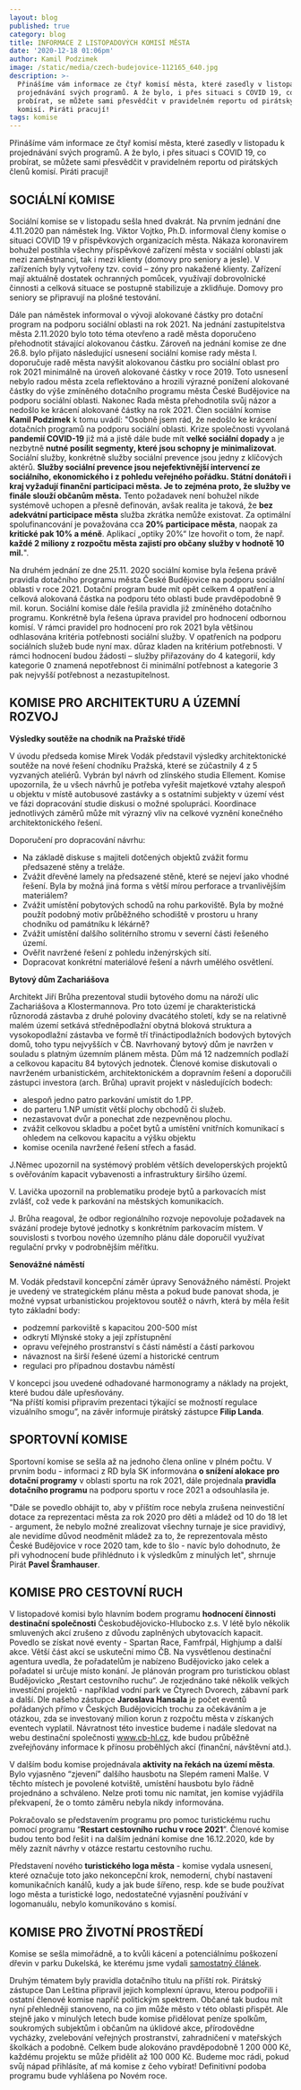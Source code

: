 ```yaml
---
layout: blog
published: true
category: blog
title: INFORMACE Z LISTOPADOVÝCH KOMISÍ MĚSTA
date: '2020-12-18 01:06pm'
author: Kamil Podzimek
image: /static/media/czech-budejovice-112165_640.jpg
description: >-
  Přinášíme vám informace ze čtyř komisí města, které zasedly v listopadu k
  projednávání svých programů. A že bylo, i přes situaci s COVID 19, co
  probírat, se můžete sami přesvědčit v pravidelném reportu od pirátských členů
  komisí. Piráti pracují! 
tags: komise
---
```

Přinášíme vám informace ze čtyř komisí města, které zasedly v listopadu k projednávání svých programů. A že bylo, i přes situaci s COVID 19, co probírat, se můžete sami přesvědčit v pravidelném reportu od pirátských členů komisí. Piráti pracují! 

## SOCIÁLNÍ KOMISE

Sociální komise se v listopadu sešla hned dvakrát. Na prvním jednání dne 4.11.2020 pan náměstek Ing. Viktor Vojtko, Ph.D. informoval členy komise o situaci COVID 19 v příspěvkových organizacích města. Nákaza koronavirem bohužel postihla všechny příspěvkové zařízení města v sociální oblasti jak mezi zaměstnanci, tak i mezi klienty (domovy pro seniory a jesle). V zařízeních byly vytvořeny tzv. covid – zóny pro nakažené klienty. Zařízení mají aktuálně dostatek ochranných pomůcek, využívají dobrovolnické činnosti a celková situace se postupně stabilizuje a zklidňuje. Domovy pro seniory se připravují na plošné testování.

Dále pan náměstek informoval o vývoji alokované částky pro dotační program na podporu sociální oblasti na rok 2021. Na jednání zastupitelstva města 2.11.2020 bylo toto téma otevřeno a radě města doporučeno přehodnotit stávající alokovanou částku. Zároveň na jednání komise ze dne 26.8. bylo přijato následující usnesení sociální komise rady města I. doporučuje radě města navýšit alokovanou částku pro sociální oblast pro rok 2021 minimálně na úroveň alokované částky v roce 2019. Toto usnesenÍ nebylo radou města zcela reflektováno a hrozili výrazné ponížení alokované částky do výše zmíněného dotačního programu města České Budějovice na podporu sociální oblasti. Nakonec Rada města přehodnotila svůj názor a nedošlo ke krácení alokované částky na rok 2021. Člen sociální komise **Kamil Podzimek** k tomu uvádí:  "Osobně jsem rád, že nedošlo ke krácení dotačních programů na podporu sociální oblasti. Krize společnosti vyvolaná **pandemií COVID-19** již má a jistě dále bude mít **velké sociální dopady** a je nezbytně **nutné posílit segmenty, které jsou schopny je minimalizovat**. Sociální služby, konkrétně služby sociální prevence jsou jedny z klíčových aktérů. **Služby sociální prevence jsou nejefektivnější intervencí ze sociálního, ekonomického i z pohledu veřejného pořádku. Státní donátoři i kraj vyžadují finanční participaci města. Je to zejména proto, že služby ve finále slouží občanům města.** Tento požadavek není bohužel nikde systémově uchopen a přesně definován, avšak realita je taková, že **bez adekvátní participace města** služba zkrátka nemůže existovat. Za optimální spolufinancování je považována cca **20% participace města**, naopak za **kritické pak 10% a méně**. Aplikací „optiky 20%“ lze hovořit o tom, že např. **každé 2 miliony z rozpočtu města zajistí pro občany služby v hodnotě 10 mil.**".

Na druhém jednání ze dne 25.11. 2020 sociální komise byla řešena právě pravidla dotačního programu města České Budějovice na podporu sociální oblasti v roce 2021. Dotační program bude mít opět celkem 4 opatření a celková alokovaná částka na podporu této oblasti bude pravděpodobně 9 mil. korun. Sociální komise dále řešila pravidla již zmíněného dotačního programu. Konkrétně byla řešena úprava pravidel pro hodnocení odbornou komisí. V rámci pravidel pro hodnocení pro rok 2021 byla většinou odhlasována kritéria potřebnosti sociální služby.  V opatřeních na podporu sociálních služeb bude nyní max. důraz kladen na kritérium potřebnosti. V rámci hodnocení budou žádosti – služby přiřazovány do 4 kategorií, kdy kategorie 0 znamená nepotřebnost či minimální potřebnost a kategorie 3 pak nejvyšší potřebnost a nezastupitelnost.

## KOMISE PRO ARCHITEKTURU A ÚZEMNÍ ROZVOJ

**Výsledky soutěže na chodník na Pražské třídě**

V úvodu předseda komise Mirek Vodák představil výsledky architektonické soutěže na nové řešení chodníku Pražská, které se zúčastnily 4 z 5 vyzvaných ateliérů. Vybrán byl návrh od zlínského studia Ellement. Komise upozornila, že u všech návrhů je potřeba vyřešit majetkové vztahy alespoň u objektu v místě autobusové zastávky a s ostatními subjekty v území vést ve fázi dopracování studie diskusi o možné spolupráci. Koordinace jednotlivých záměrů může mít výrazný vliv na celkové vyznění konečného architektonického řešení.

Doporučení pro dopracování návrhu:

* Na základě diskuse s majiteli dotčených objektů zvážit formu předsazené stěny a treláže. 
* Zvážit dřevěné lamely na předsazené stěně, které  se nejeví jako vhodné řešení. Byla by možná jiná forma s větší mírou perforace a trvanlivějším materiálem?
* Zvážit umístění pobytových schodů na rohu parkoviště. Byla by možné použít podobný motiv průběžného schodiště v prostoru u hrany chodníku od památníku k lékárně?
* Zvážit umístění dalšího solitérního stromu v severní části řešeného území.
* Ověřit navržené řešení z pohledu inženýrských sítí.
* Dopracovat konkrétní materiálové řešení a návrh umělého osvětlení. 

**Bytový dům Zachariášova**

Architekt Jiří Brůha prezentoval studii bytového domu na nároží ulic Zachariášova a Klostermannova. Pro toto území je charakteristická různorodá zástavba z druhé poloviny dvacátého století, kdy se na relativně malém území setkává středněpodlažní obytná bloková struktura a vysokopodlažní zástavba ve formě tří třináctipodlažních bodových bytových domů, toho typu nejvyšších v ČB. Navrhovaný bytový dům je navržen v souladu s platným územním plánem města. Dům má 12 nadzemních podlaží a celkovou kapacitu 84 bytových jednotek. Členové komise diskutovali o navrženém urbanistickém, architektonickém a dopravním řešení a doporučili zástupci investora (arch. Brůha) upravit projekt v následujících bodech:

* alespoň jedno patro parkování umístit do 1.PP.
* do parteru 1.NP umístit větší plochy obchodů či služeb.
* nezastavovat dvůr a ponechat zde nezpevněnou plochu.
* zvážit celkovou skladbu a počet bytů a umístění vnitřních komunikací s ohledem na celkovou kapacitu a výšku objektu
* komise ocenila navržené řešení střech a fasád.

J.Němec upozornil na systémový problém větších developerských projektů s ověřováním kapacit vybavenosti a infrastruktury širšího území.

V. Lavička upozornil na problematiku prodeje bytů a parkovacích míst zvlášť, což vede k parkování na městských komunikacích.

J. Brůha reagoval, že odbor regionálního rozvoje nepovoluje požadavek na svázání prodeje bytové jednotky s konkrétním parkovacím místem. V souvislosti s tvorbou nového územního plánu dále doporučil využívat regulační prvky v podrobnějším měřítku.   

**Senovážné náměstí**

M. Vodák představil koncepční záměr úpravy Senovážného náměstí. Projekt je uvedený ve strategickém plánu města a pokud bude panovat shoda, je možné vypsat urbanistickou projektovou soutěž o návrh, která by měla řešit tyto základní body:

* podzemní parkoviště s kapacitou 200-500 míst
* odkrytí Mlýnské stoky a její zpřístupnění
* opravu veřejného prostranství s částí náměstí a částí parkovou 
* návaznost na širší řešené území a historické centrum 
* regulaci pro případnou dostavbu náměstí  

V koncepci jsou uvedené odhadované harmonogramy a náklady na projekt, které budou dále upřesňovány.\
“Na příští komisi připravím prezentaci týkající se možností regulace vizuálního smogu”, na závěr informuje pirátský zástupce **Filip Landa**. 

## SPORTOVNÍ KOMISE

Sportovní komise se sešla až na jednoho člena online v plném počtu. V prvním bodu - informaci z RD byla SK informována **o snížení alokace  pro dotační programy** v oblasti sportu na rok 2021, dále projednala **pravidla dotačního programu** na podporu sportu v roce 2021 a odsouhlasila je. 

"Dále se povedlo obhájit to, aby v příštím roce nebyla zrušena neinvestiční dotace za reprezentaci města za rok 2020 pro děti a mládež od 10 do 18 let - argument, že nebylo možné zrealizovat všechny turnaje je sice pravidivý, ale nevidíme důvod neodměnit mládež za to, že reprezentovala město České Budějovice v roce 2020 tam, kde to šlo - navíc bylo dohodnuto, že při vyhodnocení bude přihlédnuto i k výsledkům z minulých let", shrnuje Pirát **Pavel Šramhauser**.

## KOMISE PRO CESTOVNÍ RUCH

V listopadové komisi bylo hlavním bodem programu **hodnocení činnosti destinační společnosti** Českobudějovicko-Hlubocko z.s. V létě bylo několik smluvených akcí zrušeno z důvodu zaplněných ubytovacích kapacit. Povedlo se získat nové eventy - Spartan Race, Famfrpál, Highjump a další akce. Větší část akcí se uskuteční mimo ČB. Na vysvětlenou destinační agentura uvedla, že pořadatelům je nabízeno Budějovicko jako celek a pořadatel si určuje místo konání. Je plánován program pro turistickou oblast Budějovicko „Restart cestovního ruchu“. Je rozjednáno také několik velkých investiční projektů - například vodní park ve Čtyrech Dvorech, zábavní park a další. Dle našeho zástupce **Jaroslava Hansala** je počet eventů pořádaných přímo v Českých Budějovicích trochu za očekáváním a je otázkou, zda se investovaný milion korun z rozpočtu města v získaných eventech vyplatil. Návratnost této investice budeme i nadále sledovat na webu destinační společnosti www.cb-hl.cz, kde budou průběžně zveřejňovány informace k přínosu proběhlých akcí (finanční, návštěvní atd.).

V dalším bodu komise projednávala **aktivity na řekách na území města**. Bylo vyjasněno “zjevení” dalšího hausbotu na Slepém rameni Malše. V těchto místech je povolené kotviště, umístění hausbotu bylo řádně projednáno a schváleno. Nelze proti tomu nic namítat, jen komise vyjádřila překvapení, že o tomto záměru nebyla nikdy informována. 

Pokračovalo se představením programu pro pomoc turistickému ruchu pomocí programu “**Restart cestovního ruchu v roce 2021**”. Členové komise budou tento bod řešit i na dalším jednání komise dne 16.12.2020, kde by měly zaznít návrhy v otázce restartu cestovního ruchu.

Představení nového **turistického loga města** - komise vydala usnesení, které označuje toto jako nekoncepční krok, nemoderní, chybí nastavení komunikačních kanálů, kudy a jak bude
 šířeno, resp. kde se bude používat logo města a turistické logo, nedostatečné vyjasnění
 používání v logomanuálu, nebylo komunikováno s komisí.

## KOMISE PRO ŽIVOTNÍ PROSTŘEDÍ
Komise se sešla mimořádně, a to kvůli kácení a potenciálnímu poškození dřevin v parku Dukelská, ke kterému jsme vydali [samostatný článek](https://cb.pirati.cz/blog/2020/11/23/jednali-jsme-o-zachovani-stromu-v-parku-v-dukelske/). 

Druhým tématem byly pravidla dotačního titulu na příští rok. Pirátský zástupce Dan Leština připravil jejich komplexní úpravu, kterou podpořili i ostatní členové komise napříč politickým spektrem. Občané tak budou mít nyní přehledněji stanoveno, na co jim může město v této oblasti přispět. Ale stejně jako v minulých letech bude komise přidělovat peníze spolkům, soukromých subjektům i občanům na úklidové akce, přírodovědne vycházky, zvelebování veřejných prostranství, zahradničení v mateřských školkách a podobně. Celkem bude alokováno pravděpodobně 1 200 000 Kč, každému projektu se může přidělit až 100 000 Kč. Budeme moc rádi, pokud svůj nápad přihlásíte, ať má komise z čeho vybírat! Definitivní podoba programu bude vyhlášena po Novém roce.
